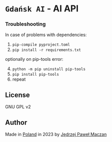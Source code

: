 # `Gdańsk AI` - AI API

### Troubleshooting

In case of problems with dependencies:

1. `pip-compile pyproject.toml`
2. `pip install -r requirements.txt`

optionally on pip-tools error:

4. `python -m pip uninstall pip-tools`
5. `pip install pip-tools`
6. repeat

## License
GNU GPL v2 

## Author
Made in [Poland](https://en.wikipedia.org/wiki/Poland) in 2023 by [Jędrzej Paweł Maczan](https://maczan.pl)